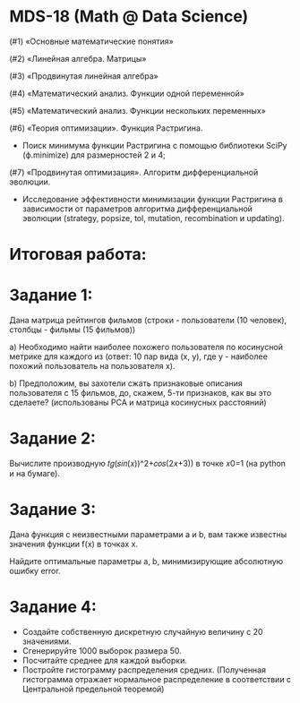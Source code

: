 # MDS-18 (Math @ Data Science)

(#1) «Основные математические понятия» 

(#2) «Линейная алгебра. Матрицы» 

(#3) «Продвинутая линейная алгебра» 

(#4) «Математический анализ. Функции одной переменной» 

(#5) «Математический анализ. Функции нескольких переменных»

(#6) «Теория оптимизации». Функция Растригина.
- Поиск минимума функции Растригина с помощью библиотеки SciPy (ф.minimize) для размерностей 2 и 4;

(#7) «Продвинутая оптимизация». Алгоритм дифференциальной эволюции.
- Исследование эффективности минимизации функции Растригина в зависимости от параметров алгоритма дифференциальной эволюции (strategy, popsize, tol, mutation, recombination и updating).

# Итоговая работа:
# Задание 1:
 Дана матрица рейтингов фильмов (строки - пользователи (10 человек), столбцы - фильмы (15 фильмов))
 
 a) Необходимо найти наиболее похожего пользователя по косинусной метрике для каждого из 
    (ответ: 10 пар вида (x, y), где y - наиболее похожий пользователь на пользователя x).
    
 b) Предположим, вы захотели сжать признаковые описания пользователя с 15 фильмов, до, 
    скажем, 5-ти признаков, как вы это сделаете? (использованы PCA и матрица косинусных расстояний)
    
# Задание 2:
 Вычислите производную  𝑡𝑔(𝑠𝑖𝑛(𝑥))^2+𝑐𝑜𝑠(2𝑥+3))  в точке  𝑥0=1  (на python и на бумаге).
 
# Задание 3:
 Дана функция с неизвестными параметрами a и b, вам также известны значения функции f(x) в точках x. 
 
 Найдите оптимальные параметры a, b, минимизирующие абсолютную ошибку error.
 
# Задание 4:
 - Создайте собственную дискретную случайную величину с 20 значениями. 
 - Сгенерируйте 1000 выборок размера 50. 
 - Посчитайте среднее для каждой выборки. 
 - Постройте гистограмму распределения средних. (Полученная гистограмма отражает нормальное распределение в соответствии с Центральной предельной теоремой)
